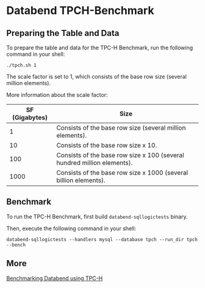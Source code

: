 # Databend TPCH-Benchmark


## Preparing the Table and Data

To prepare the table and data for the TPC-H Benchmark, run the following command in your shell:

```shell
./tpch.sh 1
```
The scale factor is set to 1, which consists of the base row size (several million elements).

More information about the scale factor:

| SF (Gigabytes) | Size                                                                    |
|----------------|-------------------------------------------------------------------------|
| 1              | Consists of the base row size (several million elements).               |
| 10             | Consists of the base row size x 10.                                     |
| 100            | Consists of the base row size x 100 (several hundred million elements). |
| 1000           | Consists of the base row size x 1000 (several billion elements).        |



## Benchmark

To run the TPC-H Benchmark, first build `databend-sqllogictests` binary.

Then, execute the following command in your shell:

```shell
databend-sqllogictests --handlers mysql --database tpch --run_dir tpch --bench
```

## More

[Benchmarking Databend using TPC-H](https://www.databend.com/blog/2022/08/08/benchmark-tpc-h)